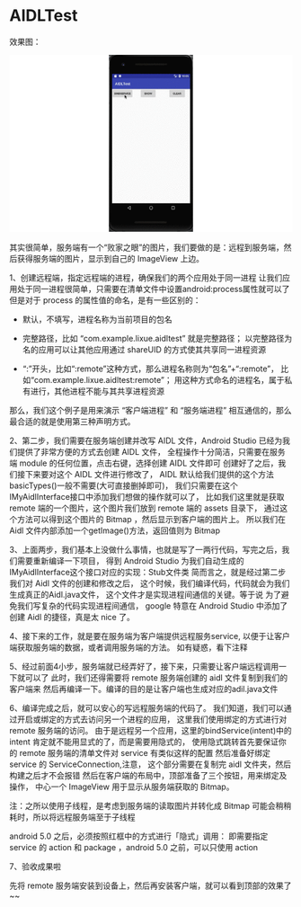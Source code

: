 # AIDLTest

效果图：

![效果图](https://github.com/guaju/AIDLTest/blob/master/00.gif)

其实很简单，服务端有一个“败家之眼”的图片，我们要做的是：远程到服务端，然后获得服务端的图片，显示到自己的 ImageView 上边。


1、创建远程端，指定远程端的进程，确保我们的两个应用处于同一进程
让我们应用处于同一进程很简单，只需要在清单文件中设置android:process属性就可以了
但是对于 process 的属性值的命名，是有一些区别的：

   * 默认，不填写，进程名称为当前项目的包名
   
   * 完整路径，比如 “com.example.lixue.aidltest” 就是完整路径；
     以完整路径为名的应用可以让其他应用通过 shareUID 的方式使其共享同一进程资源  
     
   * “:”开头，比如“:remote”这种方式，那么进程名称则为“包名”+“:remote”，
      比如“com.example.lixue.aidltest:remote”；
      用这种方式命名的进程名，属于私有进行，其他进程不能与其共享进程资源
      
那么，我们这个例子是用来演示 “客户端进程” 和 “服务端进程” 相互通信的，那么最合适的就是使用第三种声明方式。


2、第二步，我们需要在服务端创建并改写 AIDL 文件，Android Studio 已经为我们提供了非常方便的方式去创建 AIDL 文件，
全程操作十分简洁，只需要在服务端 module 的任何位置，点击右键，选择创建 AIDL 文件即可
创建好了之后，我们接下来要对这个 AIDL 文件进行修改了，
AIDL 默认给我们提供的这个方法basicTypes()一般不需要(大可直接删掉即可)，
我们只需要在这个IMyAidlInterface接口中添加我们想做的操作就可以了，
比如我们这里就是获取 remote 端的一个图片，这个图片我们放到 remote 端的 assets 目录下，
通过这个方法可以得到这个图片的 Bitmap ，然后显示到客户端的图片上。
所以我们在 Aidl 文件内部添加一个getImage()方法，返回值则为 Bitmap

3、上面两步，我们基本上没做什么事情，也就是写了一两行代码，写完之后，我们需要重新编译一下项目，
得到 Android Studio 为我们自动生成的IMyAidlInterface这个接口对应的实现：Stub文件类
简而言之，就是经过第二步我们对 Aidl 文件的创建和修改之后，
这个时候，我们编译代码，代码就会为我们生成真正的Aidl.java文件，
这个文件才是实现进程间通信的关键。等于说 为了避免我们写复杂的代码实现进程间通信，
google 特意在 Android Studio 中添加了创建 Aidl 的捷径，真是太 nice 了。

4、接下来的工作，就是要在服务端为客户端提供远程服务service,
以便于让客户端获取服务端的数据，或者调用服务端的方法。
如有疑惑，看下注释

5、经过前面4小步，服务端就已经弄好了，接下来，只需要让客户端远程调用一下就可以了
此时，我们还得需要将 remote 服务端创建的 aidl 文件复制到我们的客户端来
然后再编译一下。编译的目的是让客户端也生成对应的adil.java文件

6、编译完成之后，就可以安心的写远程服务端的代码了。
我们知道，我们可以通过开启或绑定的方式去访问另一个进程的应用，
这里我们使用绑定的方式进行对 remote 服务端的访问。
由于是远程另一个应用，这里的bindService(intent)中的 intent 肯定就不能用显式的了，而是需要用隐式的，
使用隐式跳转首先要保证你的 remote 服务端的清单文件对 service 有类似这样的配置
然后准备好绑定 service 的 ServiceConnection,注意，
这个部分需要在复制完 aidl 文件夹，然后构建之后才不会报错
然后在客户端的布局中，顶部准备了三个按钮，用来绑定及操作，
中心一个 ImageView 用于显示从服务端获取的 Bitmap。

注：之所以使用子线程，是考虑到服务端的读取图片并转化成 Bitmap 可能会稍稍耗时，所以将远程服务端至于子线程

android 5.0 之后，必须按照红框中的方式进行「隐式」调用：
即需要指定 service 的 action 和 package ，android 5.0 之前，可以只使用 action

7、验收成果啦

先将 remote 服务端安装到设备上，然后再安装客户端，就可以看到顶部的效果了~~
